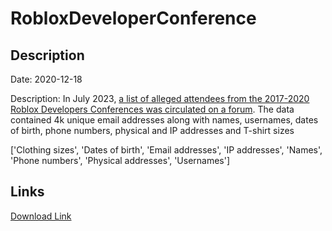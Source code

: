 # RobloxDeveloperConference

## Description

Date: 2020-12-18

Description:
In July 2023, <a href="https://twitter.com/troyhunt/status/1681163196110098432" target="_blank" rel="noopener">a list of alleged attendees from the 2017-2020 Roblox Developers Conferences was circulated on a forum</a>. The data contained 4k unique email addresses along with names, usernames, dates of birth, phone numbers, physical and IP addresses and T-shirt sizes


['Clothing sizes', 'Dates of birth', 'Email addresses', 'IP addresses', 'Names', 'Phone numbers', 'Physical addresses', 'Usernames']

## Links

[Download Link](https://link-to.net/1229997/910.098942191476/dynamic/?r=aHR0cHM6Ly93d3cubWVkaWFmaXJlLmNvbS92aWV3LzgxNE0zRml0Y2dQQWttNi9yZGNnbG9iYWwuY29tL2ZpbGU=)